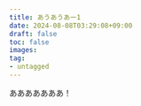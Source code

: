 ```yaml
---
title: あうあうあー1
date: 2024-08-08T03:29:08+09:00
draft: false
toc: false
images:
tag:
- untagged
---
```



あああああああ！